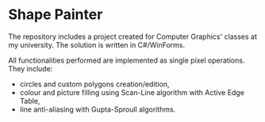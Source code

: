 # Shape Painter
The repository includes a project created for Computer Graphics' classes at my university. 
The solution is written in C#/WinForms.

All functionalities performed are implemented as single pixel operations. They include:
- circles and custom polygons creation/edition,
- colour and picture filling using Scan-Line algorithm with Active Edge Table,
- line anti-aliasing with Gupta-Sproull algorithms.
